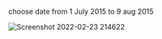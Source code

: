 choose date from 1 July 2015 to 9 aug 2015



![Screenshot 2022-02-23 214622](https://user-images.githubusercontent.com/87301585/155360425-61a31344-8030-49e1-8049-bab28c84f0d2.png)

